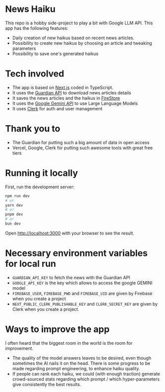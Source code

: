 # News Haiku

This repo is a hobby side-project to play a bit with Google LLM API.
This app has the following features:
* Daily creation of new haikus based on recent news articles.
* Possibility to create new haikus by choosing an article and tweaking parameters
* Possibility to save one's generated haikus

# Tech involved
* The app is based on [Next.js](https://nextjs.org/) coded in TypeScript.
* It uses the [Guardian API](https://open-platform.theguardian.com) to download news articles details
* It saves the news articles and the haikus in [FireStore](https://firebase.google.com/docs/firestore/)
* It uses the [Google Gemini API](https://ai.google.dev/) to use Large Language Models
* It uses [Clerk](https://clerk.com) for auth and user management

# Thank you to
* The Guardian for putting such a big amount of data in open access
* Vercel, Google, Clerk for putting such awesome tools with great free tiers

# Running it locally

First, run the development server:

```bash
npm run dev
# or
yarn dev
# or
pnpm dev
# or
bun dev
```

Open [http://localhost:3000](http://localhost:3000) with your browser to see the result.

# Necessary environment variables for local run
* `GUARDIAN_API_KEY` to fetch the news with the Guardian API
* `GOOGLE_API_KEY` is the key which allows to access the google GEMINI model
* `FIREBASE_USER`, `FIREBASE_PWD` and `FIREBASE_UID` are given by Firebase when you create a project
* `NEXT_PUBLIC_CLERK_PUBLISHABLE_KEY` and `CLERK_SECRET_KEY` are given by Clerk when you create a project.

# Ways to improve the app
I often heard that the biggest room in the world is the room for improvement.
* The quality of the model answers leaves to be desired, even though sometimes the AI nails it on the head.
There is some progress to be made regarding prompt engineering, to enhance haiku quality.
* If people can rank each haiku, we could (with enough traction) generate crowd-sourced stats regarding which prompt / which hyper-parameters give consistently the best results.

